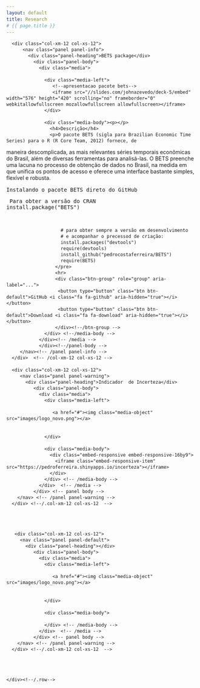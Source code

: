 ```yaml
---
layout: default
title: Research 
# {{ page.title }}
---
```


 <div class="row">
     
     
     
     
      <div class="col-xm-12 col-xs-12">
          <nav class="panel panel-info">
            <div class="panel-heading">BETS package</div>  
              <div class="panel-body">
                <div class="media">
                 
                  <div class="media-left">
                     <!--apresentacao pacote bets--> 
                     <iframe src="//slides.com/johnazevedo/deck-5/embed" width="576" height="420" scrolling="no" frameborder="0" webkitallowfullscreen mozallowfullscreen allowfullscreen></iframe>
                  </div>
               
                  <div class="media-body"><p></p>
                    <h4>Descrição</h4>
                    <p>O pacote BETS (sigla para Brazilian Economic Time Series) para o R (R Core Team, 2012) fornece, de
maneira descomplicada, as mais relevantes séries temporais econômicas do Brasil, além de diversas
ferramentas para analisá-las. O BETS preenche uma lacuna no processo de obtenção de dados no
Brasil, na medida em que unifica os pontos de acesso e oferece uma interface bastante simples, flexível
e robusta.
                    </p>
                      <p><kbd>Instalando o pacote BETS direto do GitHub</kbd></p>
                      <pre>
                      Para obter a versão do CRAN 
                      install.package("BETS")
                      
                        # para obter sempre a versão em desenvolvimento
                        # e acompanhar o precessod de criação:
                        install.packages("devtools")
                        require(devtools)
                        install_github("pedrocostaferreira/BETS")
                        require(BETS)
                      </pre>
                      <hr>
                      <div class="btn-group" role="group" aria-label="...">
                       <button type="button" class="btn btn-default">GitHub <i class="fa fa-github" aria-hidden="true"></i></button>
                       <button type="button" class="btn btn-default">Download <i class="fa fa-download" aria-hidden="true"></i></button>
                      </div><!--/btn-group -->
                  </div> <!--/media-body -->
                </div><!-- /media -->
                </div><!--/panel-body -->
         </nav><!-- /panel panel-info -->
      </div>  <!-- /col-xm-12 col-xs-12 -->  
        
      <div class="col-xm-12 col-xs-12">
         <nav class="panel panel-warning">
           <div class="panel-heading">Indicador  de Incerteza</div>  
              <div class="panel-body">
                <div class="media">
                  <div class="media-left">
                     
                     <a href="#"><img class="media-object" src="images/logo_novo.png"></a>
                  
                  
                  </div>
                  
                  <div class="media-body">
                    <div class="embed-responsive embed-responsive-16by9">
                      <iframe class="embed-responsive-item" src="https://pedroferreira.shinyapps.io/incerteza"></iframe>
                    </div>
                  </div> <!-- /media-body -->  
                </div>  <!-- /media -->
              </div> <!-- panel body -->
        </nav> <!-- /panel panel-warning -->
      </div> <!--/.col-xm-12 col-xs-12  -->     
      
      
      
      
       <div class="col-xm-12 col-xs-12">
         <nav class="panel panel-default">
           <div class="panel-heading"></div>  
              <div class="panel-body">
                <div class="media">
                  <div class="media-left">
                     
                     <a href="#"><img class="media-object" src="images/logo_novo.png"></a>
                  
                  
                  </div>
                  
                  <div class="media-body">
                    
                  </div> <!-- /media-body -->  
                </div>  <!-- /media -->
              </div> <!-- panel body -->
        </nav> <!-- /panel panel-warning -->
      </div> <!--/.col-xm-12 col-xs-12  -->     
      
      
      
      
    </div><!--/.row-->

